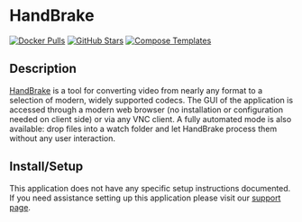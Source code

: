 # HandBrake

[![Docker Pulls](https://img.shields.io/docker/pulls/jlesage/handbrake?style=flat-square&color=607D8B&label=docker%20pulls&logo=docker)](https://hub.docker.com/r//jlesage/handbrake)
[![GitHub Stars](https://img.shields.io/github/stars/jlesage/docker-handbrake?style=flat-square&color=607D8B&label=github%20stars&logo=github)](https://github.com/jlesage/docker-handbrake)
[![Compose Templates](https://img.shields.io/static/v1?style=flat-square&color=607D8B&label=compose&message=templates)](https://github.com/GhostWriters/DockSTARTer/tree/main/compose/.apps/handbrake)

## Description

[HandBrake](https://handbrake.fr/) is a tool for converting video from nearly
any format to a selection of modern, widely supported codecs. The GUI of the
application is accessed through a modern web browser (no installation or
configuration needed on client side) or via any VNC client. A fully automated
mode is also available: drop files into a watch folder and let HandBrake process
them without any user interaction.

## Install/Setup

This application does not have any specific setup instructions documented. If
you need assistance setting up this application please visit our
[support page](https://dockstarter.com/basics/support/).
